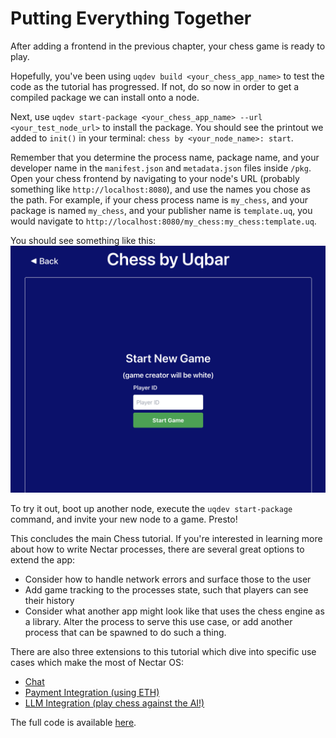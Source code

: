 # Putting Everything Together

After adding a frontend in the previous chapter, your chess game is ready to play.

Hopefully, you've been using `uqdev build <your_chess_app_name>` to test the code as the tutorial has progressed.
If not, do so now in order to get a compiled package we can install onto a node.

Next, use `uqdev start-package <your_chess_app_name> --url <your_test_node_url>` to install the package.
You should see the printout we added to `init()` in your terminal: `chess by <your_node_name>: start`.

Remember that you determine the process name, package name, and your developer name in the `manifest.json` and `metadata.json` files inside `/pkg`.
Open your chess frontend by navigating to your node's URL (probably something like `http://localhost:8080`), and use the names you chose as the path.
For example, if your chess process name is `my_chess`, and your package is named `my_chess`, and your publisher name is `template.uq`, you would navigate to `http://localhost:8080/my_chess:my_chess:template.uq`.

You should see something like this:
![chess frontend](./chess_home.png)

To try it out, boot up another node, execute the `uqdev start-package` command, and invite your new node to a game.
Presto!

This concludes the main Chess tutorial.
If you're interested in learning more about how to write Nectar processes, there are several great options to extend the app:

- Consider how to handle network errors and surface those to the user
- Add game tracking to the processes state, such that players can see their history
- Consider what another app might look like that uses the chess engine as a library.
Alter the process to serve this use case, or add another process that can be spawned to do such a thing.

There are also three extensions to this tutorial which dive into specific use cases which make the most of Nectar OS:

- [Chat](./chat.md)
- [Payment Integration (using ETH)](./payment.md)
- [LLM Integration (play chess against the AI!)](./llm.md)

The full code is available [here](https://github.com/uqbar-dao/nectar/tree/main/modules/chess).
